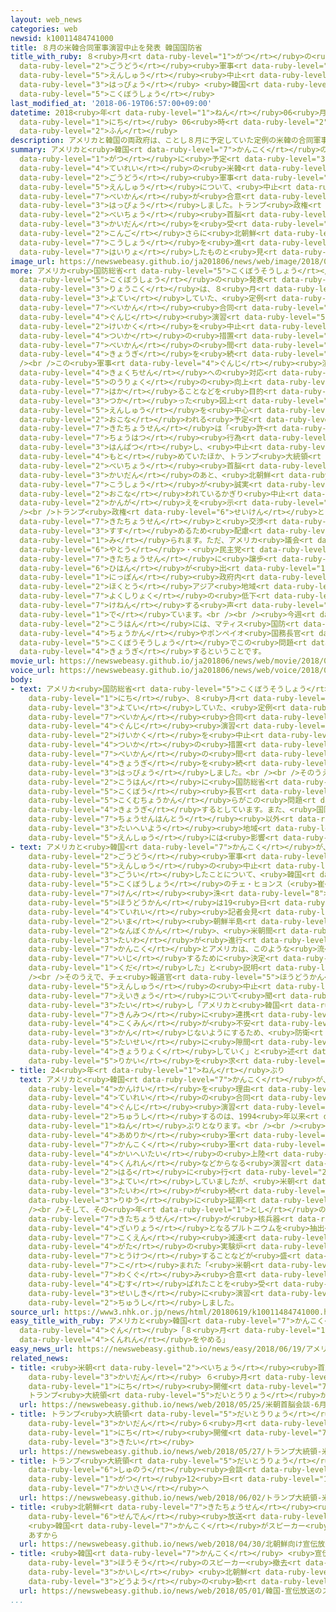```yaml
---
layout: web_news
categories: web
newsid: k10011484741000
title: ８月の米韓合同軍事演習中止を発表 韓国国防省
title_with_ruby: ８<ruby>月<rt data-ruby-level="1">がつ</rt></ruby>の<ruby>米韓<rt data-ruby-level="7">べいかん</rt></ruby><ruby>合同<rt
  data-ruby-level="2">ごうどう</rt></ruby><ruby>軍事<rt data-ruby-level="4">ぐんじ</rt></ruby><ruby>演習<rt
  data-ruby-level="5">えんしゅう</rt></ruby><ruby>中止<rt data-ruby-level="2">ちゅうし</rt></ruby>を<ruby>発表<rt
  data-ruby-level="3">はっぴょう</rt></ruby> <ruby>韓国<rt data-ruby-level="7">かんこく</rt></ruby><ruby>国防省<rt
  data-ruby-level="5">こくぼうしょう</rt></ruby>
last_modified_at: '2018-06-19T06:57:00+09:00'
datetime: 2018<ruby>年<rt data-ruby-level="1">ねん</rt></ruby>06<ruby>月<rt data-ruby-level="1">がつ</rt></ruby>19<ruby>日<rt
  data-ruby-level="1">にち</rt></ruby> 06<ruby>時<rt data-ruby-level="2">じ</rt></ruby>57<ruby>分<rt
  data-ruby-level="2">ふん</rt></ruby>
description: アメリカと韓国の両政府は、ことし８月に予定していた定例の米韓の合同軍事演習について、中止することで米韓が合意したと発表しました。トランプ政権としては、米朝首脳会談を受けて、今後さらに北朝鮮と交渉を進めるため配慮したものと見られます。
summary: アメリカと<ruby>韓国<rt data-ruby-level="7">かんこく</rt></ruby>の<ruby>両政府<rt data-ruby-level="5">りょうせいふ</rt></ruby>は、ことし８<ruby>月<rt
  data-ruby-level="1">がつ</rt></ruby>に<ruby>予定<rt data-ruby-level="3">よてい</rt></ruby>していた<ruby>定例<rt
  data-ruby-level="4">ていれい</rt></ruby>の<ruby>米韓<rt data-ruby-level="7">べいかん</rt></ruby>の<ruby>合同<rt
  data-ruby-level="2">ごうどう</rt></ruby><ruby>軍事<rt data-ruby-level="4">ぐんじ</rt></ruby><ruby>演習<rt
  data-ruby-level="5">えんしゅう</rt></ruby>について、<ruby>中止<rt data-ruby-level="2">ちゅうし</rt></ruby>することで<ruby>米韓<rt
  data-ruby-level="7">べいかん</rt></ruby>が<ruby>合意<rt data-ruby-level="3">ごうい</rt></ruby>したと<ruby>発表<rt
  data-ruby-level="3">はっぴょう</rt></ruby>しました。トランプ<ruby>政権<rt data-ruby-level="6">せいけん</rt></ruby>としては、<ruby>米朝<rt
  data-ruby-level="2">べいちょう</rt></ruby><ruby>首脳<rt data-ruby-level="6">しゅのう</rt></ruby><ruby>会談<rt
  data-ruby-level="3">かいだん</rt></ruby>を<ruby>受<rt data-ruby-level="3">う</rt></ruby>けて、<ruby>今後<rt
  data-ruby-level="2">こんご</rt></ruby>さらに<ruby>北朝鮮<rt data-ruby-level="7">きたちょうせん</rt></ruby>と<ruby>交渉<rt
  data-ruby-level="7">こうしょう</rt></ruby>を<ruby>進<rt data-ruby-level="3">すす</rt></ruby>めるため<ruby>配慮<rt
  data-ruby-level="7">はいりょ</rt></ruby>したものと<ruby>見<rt data-ruby-level="1">み</rt></ruby>られます。
image_url: https://newswebeasy.github.io/ja201806/news/web/image/2018/06/19/K10011484741_1806190739_1806190744_01_03.jpg
more: アメリカ<ruby>国防総省<rt data-ruby-level="5">こくぼうそうしょう</rt></ruby>と<ruby>韓国<rt data-ruby-level="7">かんこく</rt></ruby><ruby>国防省<rt
  data-ruby-level="5">こくぼうしょう</rt></ruby>の<ruby>発表<rt data-ruby-level="3">はっぴょう</rt></ruby>によりますと、<ruby>両国<rt
  data-ruby-level="3">りょうこく</rt></ruby>は、８<ruby>月<rt data-ruby-level="1">がつ</rt></ruby>に<ruby>予定<rt
  data-ruby-level="3">よてい</rt></ruby>していた、<ruby>定例<rt data-ruby-level="4">ていれい</rt></ruby>の<ruby>米韓<rt
  data-ruby-level="7">べいかん</rt></ruby><ruby>合同<rt data-ruby-level="2">ごうどう</rt></ruby><ruby>軍事<rt
  data-ruby-level="4">ぐんじ</rt></ruby><ruby>演習<rt data-ruby-level="5">えんしゅう</rt></ruby>、「ウルチ・フリーダム・ガーディアン」のすべての<ruby>計画<rt
  data-ruby-level="2">けいかく</rt></ruby>を<ruby>中止<rt data-ruby-level="2">ちゅうし</rt></ruby>し、<ruby>追加<rt
  data-ruby-level="4">ついか</rt></ruby>の<ruby>措置<rt data-ruby-level="7">そち</rt></ruby>について<ruby>米韓<rt
  data-ruby-level="7">べいかん</rt></ruby>の<ruby>間<rt data-ruby-level="2">あいだ</rt></ruby>で<ruby>協議<rt
  data-ruby-level="4">きょうぎ</rt></ruby>を<ruby>続<rt data-ruby-level="4">つづ</rt></ruby>けるということです。<br
  /><br />この<ruby>軍事<rt data-ruby-level="4">ぐんじ</rt></ruby><ruby>演習<rt data-ruby-level="5">えんしゅう</rt></ruby>は<ruby>局地戦<rt
  data-ruby-level="4">きょくちせん</rt></ruby>への<ruby>対応<rt data-ruby-level="5">たいおう</rt></ruby><ruby>能力<rt
  data-ruby-level="5">のうりょく</rt></ruby>の<ruby>向上<rt data-ruby-level="3">こうじょう</rt></ruby>を<ruby>図<rt
  data-ruby-level="7">はか</rt></ruby>ることなどを<ruby>目的<rt data-ruby-level="4">もくてき</rt></ruby>に、コンピューターを<ruby>使<rt
  data-ruby-level="3">つか</rt></ruby>った<ruby>図上<rt data-ruby-level="2">ずじょう</rt></ruby><ruby>演習<rt
  data-ruby-level="5">えんしゅう</rt></ruby>を<ruby>中心<rt data-ruby-level="2">ちゅうしん</rt></ruby>に<ruby>行<rt
  data-ruby-level="2">おこな</rt></ruby>われる<ruby>予定<rt data-ruby-level="3">よてい</rt></ruby>でした。<ruby>北朝鮮<rt
  data-ruby-level="7">きたちょうせん</rt></ruby>は「<ruby>許<rt data-ruby-level="5">ゆる</rt></ruby>しがたい<ruby>挑発<rt
  data-ruby-level="7">ちょうはつ</rt></ruby><ruby>行為<rt data-ruby-level="7">こうい</rt></ruby>だ」と<ruby>反発<rt
  data-ruby-level="3">はんぱつ</rt></ruby>し、<ruby>中止<rt data-ruby-level="2">ちゅうし</rt></ruby>するよう<ruby>求<rt
  data-ruby-level="4">もと</rt></ruby>めていたほか、トランプ<ruby>大統領<rt data-ruby-level="5">だいとうりょう</rt></ruby>は<ruby>米朝<rt
  data-ruby-level="2">べいちょう</rt></ruby><ruby>首脳<rt data-ruby-level="6">しゅのう</rt></ruby><ruby>会談<rt
  data-ruby-level="3">かいだん</rt></ruby>のあと、<ruby>北朝鮮<rt data-ruby-level="7">きたちょうせん</rt></ruby>との<ruby>交渉<rt
  data-ruby-level="7">こうしょう</rt></ruby>が<ruby>誠実<rt data-ruby-level="6">せいじつ</rt></ruby>に<ruby>行<rt
  data-ruby-level="2">おこな</rt></ruby>われているかぎり<ruby>中止<rt data-ruby-level="2">ちゅうし</rt></ruby>する<ruby>考<rt
  data-ruby-level="2">かんが</rt></ruby>えを<ruby>示<rt data-ruby-level="5">しめ</rt></ruby>していました。<br
  /><br />トランプ<ruby>政権<rt data-ruby-level="6">せいけん</rt></ruby>としては<ruby>今後<rt data-ruby-level="2">こんご</rt></ruby>さらに<ruby>北朝鮮<rt
  data-ruby-level="7">きたちょうせん</rt></ruby>と<ruby>交渉<rt data-ruby-level="7">こうしょう</rt></ruby>を<ruby>進<rt
  data-ruby-level="3">すす</rt></ruby>めるため<ruby>配慮<rt data-ruby-level="7">はいりょ</rt></ruby>したものと<ruby>見<rt
  data-ruby-level="1">み</rt></ruby>られます。ただ、アメリカ<ruby>議会<rt data-ruby-level="4">ぎかい</rt></ruby>の<ruby>野党<rt
  data-ruby-level="6">やとう</rt></ruby>・<ruby>民主党<rt data-ruby-level="6">みんしゅとう</rt></ruby>などからは「<ruby>北朝鮮<rt
  data-ruby-level="7">きたちょうせん</rt></ruby>に<ruby>譲歩<rt data-ruby-level="7">じょうほ</rt></ruby>しすぎだ」と<ruby>批判<rt
  data-ruby-level="6">ひはん</rt></ruby>が<ruby>出<rt data-ruby-level="1">で</rt></ruby>ているほか、<ruby>日本<rt
  data-ruby-level="1">にっぽん</rt></ruby><ruby>政府内<rt data-ruby-level="5">せいふない</rt></ruby>からも<ruby>北東<rt
  data-ruby-level="2">ほくとう</rt></ruby>アジア<ruby>地域<rt data-ruby-level="6">ちいき</rt></ruby>の<ruby>抑止力<rt
  data-ruby-level="7">よくしりょく</rt></ruby>の<ruby>低下<rt data-ruby-level="4">ていか</rt></ruby>につながりかねないと<ruby>懸念<rt
  data-ruby-level="7">けねん</rt></ruby>する<ruby>声<rt data-ruby-level="2">こえ</rt></ruby>が<ruby>出<rt
  data-ruby-level="1">で</rt></ruby>ています。<br /><br /><ruby>今週<rt data-ruby-level="2">こんしゅう</rt></ruby><ruby>後半<rt
  data-ruby-level="2">こうはん</rt></ruby>には、マティス<ruby>国防<rt data-ruby-level="5">こくぼう</rt></ruby><ruby>長官<rt
  data-ruby-level="4">ちょうかん</rt></ruby>やポンペイオ<ruby>国務長官<rt data-ruby-level="5">こくむちょうかん</rt></ruby>らが<ruby>国防総省<rt
  data-ruby-level="5">こくぼうそうしょう</rt></ruby>でこの<ruby>問題<rt data-ruby-level="3">もんだい</rt></ruby>について<ruby>協議<rt
  data-ruby-level="4">きょうぎ</rt></ruby>するということです。
movie_url: https://newswebeasy.github.io/ja201806/news/web/movie/2018/06/19/k10011484741_201806190739_201806190744.mp4
voice_url: https://newswebeasy.github.io/ja201806/news/web/voice/2018/06/19/k10011484741_201806190739_201806190744.mp3
body:
- text: アメリカ<ruby>国防総省<rt data-ruby-level="5">こくぼうそうしょう</rt></ruby>は、18<ruby>日<rt
    data-ruby-level="1">にち</rt></ruby>、８<ruby>月<rt data-ruby-level="1">がつ</rt></ruby>に<ruby>予定<rt
    data-ruby-level="3">よてい</rt></ruby>していた、<ruby>定例<rt data-ruby-level="4">ていれい</rt></ruby>の<ruby>米韓<rt
    data-ruby-level="7">べいかん</rt></ruby><ruby>合同<rt data-ruby-level="2">ごうどう</rt></ruby><ruby>軍事<rt
    data-ruby-level="4">ぐんじ</rt></ruby><ruby>演習<rt data-ruby-level="5">えんしゅう</rt></ruby>のすべての<ruby>計画<rt
    data-ruby-level="2">けいかく</rt></ruby>を<ruby>中止<rt data-ruby-level="2">ちゅうし</rt></ruby>し、<ruby>追加<rt
    data-ruby-level="4">ついか</rt></ruby>の<ruby>措置<rt data-ruby-level="7">そち</rt></ruby>について<ruby>米韓<rt
    data-ruby-level="7">べいかん</rt></ruby>の<ruby>間<rt data-ruby-level="2">あいだ</rt></ruby>で<ruby>協議<rt
    data-ruby-level="4">きょうぎ</rt></ruby>を<ruby>続<rt data-ruby-level="4">つづ</rt></ruby>けると<ruby>発表<rt
    data-ruby-level="3">はっぴょう</rt></ruby>しました。<br /><br />そのうえで、<ruby>今週<rt data-ruby-level="2">こんしゅう</rt></ruby><ruby>後半<rt
    data-ruby-level="2">こうはん</rt></ruby>に<ruby>国防総省<rt data-ruby-level="5">こくぼうそうしょう</rt></ruby>でマティス<ruby>国防<rt
    data-ruby-level="5">こくぼう</rt></ruby><ruby>長官<rt data-ruby-level="4">ちょうかん</rt></ruby>やポンペイオ<ruby>国務長官<rt
    data-ruby-level="5">こくむちょうかん</rt></ruby>らがこの<ruby>問題<rt data-ruby-level="3">もんだい</rt></ruby>について<ruby>協議<rt
    data-ruby-level="4">きょうぎ</rt></ruby>するとしています。また、<ruby>国防総省<rt data-ruby-level="5">こくぼうそうしょう</rt></ruby>は<ruby>朝鮮半島<rt
    data-ruby-level="7">ちょうせんはんとう</rt></ruby><ruby>以外<rt data-ruby-level="4">いがい</rt></ruby>の<ruby>太平洋<rt
    data-ruby-level="3">たいへいよう</rt></ruby><ruby>地域<rt data-ruby-level="6">ちいき</rt></ruby>での<ruby>演習<rt
    data-ruby-level="5">えんしゅう</rt></ruby>には<ruby>影響<rt data-ruby-level="7">えいきょう</rt></ruby>はないとしています。
- text: アメリカと<ruby>韓国<rt data-ruby-level="7">かんこく</rt></ruby>が、<ruby>定例<rt data-ruby-level="4">ていれい</rt></ruby>の<ruby>合同<rt
    data-ruby-level="2">ごうどう</rt></ruby><ruby>軍事<rt data-ruby-level="4">ぐんじ</rt></ruby><ruby>演習<rt
    data-ruby-level="5">えんしゅう</rt></ruby>の<ruby>中止<rt data-ruby-level="2">ちゅうし</rt></ruby>で<ruby>合意<rt
    data-ruby-level="3">ごうい</rt></ruby>したことについて、<ruby>韓国<rt data-ruby-level="7">かんこく</rt></ruby><ruby>国防省<rt
    data-ruby-level="5">こくぼうしょう</rt></ruby>のチェ・ヒョンス（<ruby>崔<rt data-ruby-level="8">ちぇ</rt></ruby><ruby>賢<rt
    data-ruby-level="7">けん</rt></ruby><ruby>洙<rt data-ruby-level="8">しゅ</rt></ruby>）<ruby>報道官<rt
    data-ruby-level="5">ほうどうかん</rt></ruby>は19<ruby>日<rt data-ruby-level="1">にち</rt></ruby>の<ruby>定例<rt
    data-ruby-level="4">ていれい</rt></ruby><ruby>記者会見<rt data-ruby-level="3">きしゃかいけん</rt></ruby>で、「<ruby>今<rt
    data-ruby-level="2">いま</rt></ruby><ruby>朝鮮半島<rt data-ruby-level="7">ちょうせんはんとう</rt></ruby>では、<ruby>南北間<rt
    data-ruby-level="2">なんぼくかん</rt></ruby>、<ruby>米朝間<rt data-ruby-level="2">べいちょうかん</rt></ruby>の<ruby>対話<rt
    data-ruby-level="3">たいわ</rt></ruby>が<ruby>進行<rt data-ruby-level="3">しんこう</rt></ruby>している。<ruby>韓国<rt
    data-ruby-level="7">かんこく</rt></ruby>とアメリカは、このような<ruby>流<rt data-ruby-level="3">なが</rt></ruby>れを<ruby>維持<rt
    data-ruby-level="7">いじ</rt></ruby>するために<ruby>決定<rt data-ruby-level="3">けってい</rt></ruby>を<ruby>下<rt
    data-ruby-level="1">くだ</rt></ruby>した」と<ruby>説明<rt data-ruby-level="4">せつめい</rt></ruby>しました。<br
    /><br />そのうえで、チェ<ruby>報道官<rt data-ruby-level="5">ほうどうかん</rt></ruby>は、<ruby>演習<rt
    data-ruby-level="5">えんしゅう</rt></ruby>の<ruby>中止<rt data-ruby-level="2">ちゅうし</rt></ruby>がもたらす<ruby>影響<rt
    data-ruby-level="7">えいきょう</rt></ruby>について<ruby>聞<rt data-ruby-level="2">き</rt></ruby>かれたのに<ruby>対<rt
    data-ruby-level="3">たい</rt></ruby>し「アメリカと<ruby>韓国<rt data-ruby-level="7">かんこく</rt></ruby>は<ruby>緊密<rt
    data-ruby-level="7">きんみつ</rt></ruby>に<ruby>連携<rt data-ruby-level="7">れんけい</rt></ruby>している。<ruby>国民<rt
    data-ruby-level="4">こくみん</rt></ruby>が<ruby>不安<rt data-ruby-level="4">ふあん</rt></ruby>を<ruby>感<rt
    data-ruby-level="3">かん</rt></ruby>じないようにするため、<ruby>防衛<rt data-ruby-level="5">ぼうえい</rt></ruby><ruby>態勢<rt
    data-ruby-level="5">たいせい</rt></ruby>に<ruby>隙間<rt data-ruby-level="7">すきま</rt></ruby>ができないよう<ruby>協力<rt
    data-ruby-level="4">きょうりょく</rt></ruby>していく」と<ruby>述<rt data-ruby-level="5">の</rt></ruby>べ、<ruby>理解<rt
    data-ruby-level="5">りかい</rt></ruby>を<ruby>求<rt data-ruby-level="4">もと</rt></ruby>めました。
- title: 24<ruby>年<rt data-ruby-level="1">ねん</rt></ruby>ぶり
  text: アメリカと<ruby>韓国<rt data-ruby-level="7">かんこく</rt></ruby>が、<ruby>北朝鮮<rt data-ruby-level="7">きたちょうせん</rt></ruby>との<ruby>関係<rt
    data-ruby-level="4">かんけい</rt></ruby>を<ruby>理由<rt data-ruby-level="3">りゆう</rt></ruby>に<ruby>定例<rt
    data-ruby-level="4">ていれい</rt></ruby>の<ruby>合同<rt data-ruby-level="2">ごうどう</rt></ruby><ruby>軍事<rt
    data-ruby-level="4">ぐんじ</rt></ruby><ruby>演習<rt data-ruby-level="5">えんしゅう</rt></ruby>を<ruby>中止<rt
    data-ruby-level="2">ちゅうし</rt></ruby>するのは、1994<ruby>年以来<rt data-ruby-level="4">ねんいらい</rt></ruby>、24<ruby>年<rt
    data-ruby-level="1">ねん</rt></ruby>ぶりとなります。<br /><br /><ruby>当時<rt data-ruby-level="2">とうじ</rt></ruby>、<ruby>アメリカ<rt
    data-ruby-level="4">あめりか</rt></ruby><ruby>軍<rt data-ruby-level="4">ぐん</rt></ruby>と<ruby>韓国<rt
    data-ruby-level="7">かんこく</rt></ruby><ruby>軍<rt data-ruby-level="4">ぐん</rt></ruby>は、<ruby>海兵隊<rt
    data-ruby-level="4">かいへいたい</rt></ruby>の<ruby>上陸<rt data-ruby-level="4">じょうりく</rt></ruby><ruby>訓練<rt
    data-ruby-level="4">くんれん</rt></ruby>などからなる<ruby>演習<rt data-ruby-level="5">えんしゅう</rt></ruby>、「チーム・スピリット」を<ruby>春<rt
    data-ruby-level="2">はる</rt></ruby>に<ruby>行<rt data-ruby-level="2">おこな</rt></ruby>うことを<ruby>予定<rt
    data-ruby-level="3">よてい</rt></ruby>していましたが、<ruby>米朝<rt data-ruby-level="2">べいちょう</rt></ruby>の<ruby>対話<rt
    data-ruby-level="3">たいわ</rt></ruby>が<ruby>続<rt data-ruby-level="4">つづ</rt></ruby>いていることなどを<ruby>理由<rt
    data-ruby-level="3">りゆう</rt></ruby>に<ruby>延期<rt data-ruby-level="6">えんき</rt></ruby>しました。<br
    /><br />そして、その<ruby>年<rt data-ruby-level="1">とし</rt></ruby>の10<ruby>月<rt data-ruby-level="1">がつ</rt></ruby>に、<ruby>北朝鮮<rt
    data-ruby-level="7">きたちょうせん</rt></ruby>が<ruby>核兵器<rt data-ruby-level="7">かくへいき</rt></ruby>の<ruby>材料<rt
    data-ruby-level="4">ざいりょう</rt></ruby>となるプルトニウムを<ruby>抽出<rt data-ruby-level="7">ちゅうしゅつ</rt></ruby>できる<ruby>黒鉛<rt
    data-ruby-level="7">こくえん</rt></ruby><ruby>減速<rt data-ruby-level="5">げんそく</rt></ruby><ruby>型<rt
    data-ruby-level="4">がた</rt></ruby>の<ruby>実験炉<rt data-ruby-level="7">じっけんろ</rt></ruby>を<ruby>凍結<rt
    data-ruby-level="7">とうけつ</rt></ruby>することなどが<ruby>盛<rt data-ruby-level="7">も</rt></ruby>り<ruby>込<rt
    data-ruby-level="7">こ</rt></ruby>まれた「<ruby>米朝<rt data-ruby-level="2">べいちょう</rt></ruby><ruby>枠組<rt
    data-ruby-level="7">わくぐ</rt></ruby>み<ruby>合意<rt data-ruby-level="3">ごうい</rt></ruby>」が<ruby>結<rt
    data-ruby-level="4">むす</rt></ruby>ばれたことを<ruby>受<rt data-ruby-level="3">う</rt></ruby>けて、<ruby>正式<rt
    data-ruby-level="3">せいしき</rt></ruby>に<ruby>演習<rt data-ruby-level="5">えんしゅう</rt></ruby>を<ruby>中止<rt
    data-ruby-level="2">ちゅうし</rt></ruby>しました。
source_url: https://www3.nhk.or.jp/news/html/20180619/k10011484741000.html
easy_title_with_ruby: アメリカと<ruby>韓国<rt data-ruby-level="7">かんこく</rt></ruby>の<ruby>軍<rt
  data-ruby-level="4">ぐん</rt></ruby>「８<ruby>月<rt data-ruby-level="1">がつ</rt></ruby>の<ruby>訓練<rt
  data-ruby-level="4">くんれん</rt></ruby>をやめる」
easy_news_url: https://newswebeasy.github.io/news/easy/2018/06/19/アメリカと韓国の軍8月の訓練をやめる
related_news:
- title: <ruby>米朝<rt data-ruby-level="2">べいちょう</rt></ruby><ruby>首脳<rt data-ruby-level="6">しゅのう</rt></ruby><ruby>会談<rt
    data-ruby-level="3">かいだん</rt></ruby> ６<ruby>月<rt data-ruby-level="1">がつ</rt></ruby>12<ruby>日<rt
    data-ruby-level="1">にち</rt></ruby><ruby>開催<rt data-ruby-level="7">かいさい</rt></ruby>せず
    トランプ<ruby>大統領<rt data-ruby-level="5">だいとうりょう</rt></ruby>が<ruby>書簡<rt data-ruby-level="6">しょかん</rt></ruby>
  url: https://newswebeasy.github.io/news/web/2018/05/25/米朝首脳会談-6月12日開催せず-トランプ大統領が書簡
- title: トランプ<ruby>大統領<rt data-ruby-level="5">だいとうりょう</rt></ruby> <ruby>米朝<rt data-ruby-level="2">べいちょう</rt></ruby><ruby>会談<rt
    data-ruby-level="3">かいだん</rt></ruby>６<ruby>月<rt data-ruby-level="1">がつ</rt></ruby>12<ruby>日<rt
    data-ruby-level="1">にち</rt></ruby><ruby>開催<rt data-ruby-level="7">かいさい</rt></ruby>に<ruby>期待<rt
    data-ruby-level="3">きたい</rt></ruby>
  url: https://newswebeasy.github.io/news/web/2018/05/27/トランプ大統領-米朝会談6月12日開催に期待
- title: トランプ<ruby>大統領<rt data-ruby-level="5">だいとうりょう</rt></ruby> <ruby>米朝<rt data-ruby-level="2">べいちょう</rt></ruby><ruby>首脳<rt
    data-ruby-level="6">しゅのう</rt></ruby><ruby>会談<rt data-ruby-level="3">かいだん</rt></ruby>６<ruby>月<rt
    data-ruby-level="1">がつ</rt></ruby>12<ruby>日<rt data-ruby-level="1">にち</rt></ruby>シンガポールで<ruby>開催<rt
    data-ruby-level="7">かいさい</rt></ruby>へ
  url: https://newswebeasy.github.io/news/web/2018/06/02/トランプ大統領-米朝首脳会談6月12日シンガポールで開催へ
- title: <ruby>北朝鮮<rt data-ruby-level="7">きたちょうせん</rt></ruby><ruby>向<rt data-ruby-level="3">む</rt></ruby>け<ruby>宣伝<rt
    data-ruby-level="6">せんでん</rt></ruby><ruby>放送<rt data-ruby-level="3">ほうそう</rt></ruby>
    <ruby>韓国<rt data-ruby-level="7">かんこく</rt></ruby>がスピーカー<ruby>撤去<rt data-ruby-level="7">てっきょ</rt></ruby>へ
    あすから
  url: https://newswebeasy.github.io/news/web/2018/04/30/北朝鮮向け宣伝放送-韓国がスピーカー撤去へ-あすから
- title: <ruby>韓国<rt data-ruby-level="7">かんこく</rt></ruby> <ruby>宣伝<rt data-ruby-level="6">せんでん</rt></ruby><ruby>放送<rt
    data-ruby-level="3">ほうそう</rt></ruby>のスピーカー<ruby>撤去<rt data-ruby-level="7">てっきょ</rt></ruby><ruby>開始<rt
    data-ruby-level="3">かいし</rt></ruby> <ruby>北朝鮮<rt data-ruby-level="7">きたちょうせん</rt></ruby>も<ruby>同様<rt
    data-ruby-level="3">どうよう</rt></ruby>の<ruby>動<rt data-ruby-level="3">うご</rt></ruby>き
  url: https://newswebeasy.github.io/news/web/2018/05/01/韓国-宣伝放送のスピーカー撤去開始-北朝鮮も同様の動き
...
```

